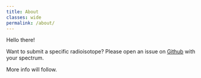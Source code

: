 ```yaml
---
title: About
classes: wide
permalink: /about/
---
```


Hello there!

Want to submit a specific radioisotope? Please open an issue on [Github](https://github.com/Open-Gamma-Project/Gamma-Spectrum-Database) with your spectrum.

More info will follow.

